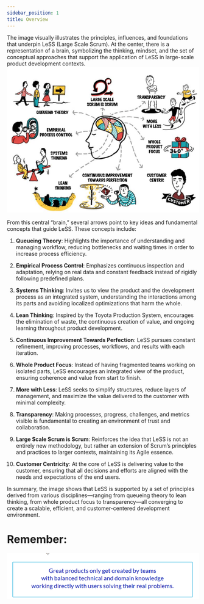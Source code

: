 ```yaml
---
sidebar_position: 1
title: Overview
---
```

The image visually illustrates the principles, influences, and foundations that underpin LeSS (Large Scale Scrum). At the center, there is a representation of a brain, symbolizing the thinking, mindset, and the set of conceptual approaches that support the application of LeSS in large-scale product development contexts.
![alt text](less.png)

From this central “brain,” several arrows point to key ideas and fundamental concepts that guide LeSS. These concepts include:

1. **Queueing Theory**: Highlights the importance of understanding and managing workflow, reducing bottlenecks and waiting times in order to increase process efficiency.

2. **Empirical Process Control**: Emphasizes continuous inspection and adaptation, relying on real data and constant feedback instead of rigidly following predefined plans.

3. **Systems Thinking**: Invites us to view the product and the development process as an integrated system, understanding the interactions among its parts and avoiding localized optimizations that harm the whole.

4. **Lean Thinking**: Inspired by the Toyota Production System, encourages the elimination of waste, the continuous creation of value, and ongoing learning throughout product development.

5. **Continuous Improvement Towards Perfection**: LeSS pursues constant refinement, improving processes, workflows, and results with each iteration.

6. **Whole Product Focus**: Instead of having fragmented teams working on isolated parts, LeSS encourages an integrated view of the product, ensuring coherence and value from start to finish.

7. **More with Less**: LeSS seeks to simplify structures, reduce layers of management, and maximize the value delivered to the customer with minimal complexity.

8. **Transparency**: Making processes, progress, challenges, and metrics visible is fundamental to creating an environment of trust and collaboration.

9. **Large Scale Scrum is Scrum**: Reinforces the idea that LeSS is not an entirely new methodology, but rather an extension of Scrum’s principles and practices to larger contexts, maintaining its Agile essence.

10. **Customer Centricity**: At the core of LeSS is delivering value to the customer, ensuring that all decisions and efforts are aligned with the needs and expectations of the end users.

In summary, the image shows that LeSS is supported by a set of principles derived from various disciplines—ranging from queueing theory to lean thinking, from whole product focus to transparency—all converging to create a scalable, efficient, and customer-centered development environment.

# Remember:

![alt text](team.png)